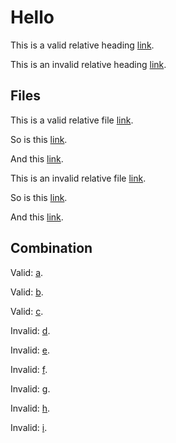 # Hello

This is a valid relative heading [link](#hello).

This is an invalid relative heading [link](#world).

## Files

This is a valid relative file [link](https://gitlab.com/wooorm/test/blob/master/gitlab.md).

So is this [link](https://gitlab.com/wooorm/test/blob/foo-bar/gitlab.md).

And this [link](../gitlab.md).

This is an invalid relative file [link](https://gitlab.com/wooorm/test/blob/master/world.md).

So is this [link](https://gitlab.com/wooorm/test/blob/foo-bar/world.md).

And this [link](../world.md).

## Combination

Valid: [a](../gitlab.md#hello).

Valid: [b](https://gitlab.com/wooorm/test/blob/master/gitlab.md#hello).

Valid: [c](https://gitlab.com/wooorm/test/blob/foo-bar/gitlab.md#hello).

Invalid: [d](../gitlab.md#world).

Invalid: [e](https://gitlab.com/wooorm/test/blob/master/gitlab.md#world).

Invalid: [f](https://gitlab.com/wooorm/test/blob/foo-bar/gitlab.md#world).

Invalid: [g](../world.md#hello).

Invalid: [h](https://gitlab.com/wooorm/test/blob/master/world.md#hello).

Invalid: [i](https://gitlab.com/wooorm/test/blob/foo-bar/world.md#hello).
